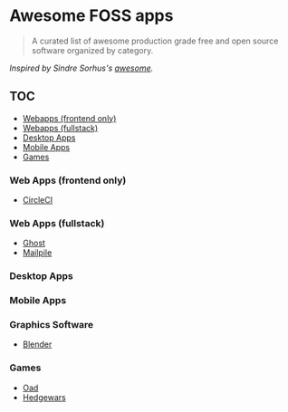 # Awesome FOSS apps

> A curated list of awesome production grade free and open source software organized by category.

*Inspired by Sindre Sorhus's [awesome](https://github.com/sindresorhus/awesome).*

## TOC

- [Webapps (frontend only)](#webapps-frontend-only)
- [Webapps (fullstack)](#webapps-fullstack)
- [Desktop Apps](#desktop-apps)
- [Mobile Apps](#mobile-apps)
- [Games](#games)

### Web Apps (frontend only)

- [CircleCI](https://github.com/circleci/frontend)


### Web Apps (fullstack)

- [Ghost](https://github.com/TryGhost/Ghost)
- [Mailpile](https://github.com/mailpile/Mailpile)

### Desktop Apps


### Mobile Apps


### Graphics Software
- [Blender](http://www.blender.org/download/)


### Games

- [Oad](https://github.com/0ad/0ad)
- [Hedgewars](https://github.com/hedgewars/hw)